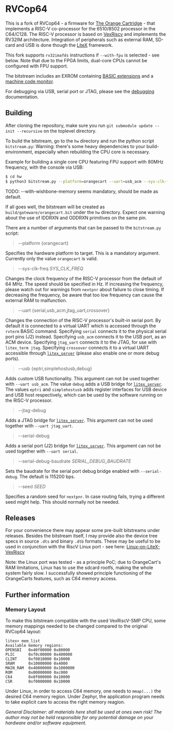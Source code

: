 RVCop64
=======

This is a fork of RVCop64 - a firmware for [The Orange Cartridge][1] - 
that implements a
RISC-V co-processor for the 6510/8502 processor in the C64/C128.  The
RISC-V processor is based on [VexRiscv][2] and implements the RV32IM
architecture. Integration of peripherals such as external RAM, SD-card
and USB is done though the [LiteX][3] framework.

This fork supports `rv32imafds` instructions if `--with-fpu` is selected - see below.
Note that due to the FPGA limits, dual-core CPUs cannot be configured with FPU support.

The bitstream includes an EXROM containing [BASIC extensions](doc/basic.md)
and a [machine code monitor](doc/rvmon.md).

For debugging via USB, serial port or JTAG, please see the
[debugging](doc/debugging.md) documentation.


Building
--------

After cloning the repository, make sure you run `git submodule update --init --recursive` on the toplevel directory.

To build the bitstream, go to the `hw` directory and run the python script
`bitstream.py`:
Warning: there's some heavy dependencies to your build-environment, especially when rebuilding the CPU core is necessary.

Example for building a single core CPU featuring FPU support with 80MHz frequency, with the console via USB:
```sh
$ cd hw
$ python3 bitstream.py --platform=orangecart --uart=usb_acm --sys-clk-freq=80e6 --cpu-count=1 --with-fpu --with-wishbone-memory
```
TODO: --with-wishbone-memory seems mandatory, should be made as default.

If all goes well, the bitstream will be created as
`build/gateware/orangecart.bit` under the `hw` directory.
Expect one warning about the use of IDDRXN and ODDRXN primitives on the
same pin.

There are a number of arguments that can be passed to the `bitstream.py`
script:

> --platform {orangecart}

Specifies the hardware platform to target.  This is a mandatory argument.
Currently only the value `orangecart` is valid.

> --sys-clk-freq _SYS_CLK_FREQ_

Changes the clock frequency of the RISC-V processor from the default of
64 MHz.  The speed should be specified in Hz.  If increasing the frequency,
please watch out for warnings from `nextpnr` about failure to close timing.
If decreasing the frequency, be aware that too low frequency can cause
the external RAM to malfunction.

> --uart {serial,usb_acm,jtag_uart,crossover}

Changes the connection of the RISC-V processor's built-in serial port.
By default it is connected to a virtual UART which is accessed through
the `rvterm` BASIC command.  Specifying `serial` connects it to the
physical serial port pins (J2) instead.  Specifying `usb_acm` connects
it to the USB port, as an ACM device.  Specifying `jtag_uart` connects
it to the JTAG, for use with `litex_term jtag`.  Specifying `crossover`
connects it to a virtual UART accessible through [`litex_server`][4]
(please also enable one or more debug ports).

> --usb {eptri,simplehostusb,debug}

Adds custom USB functionality.  This argument can not be used together
with `--uart usb_acm`.  The value `debug` adds a USB bridge for
[`litex_server`][4].  The values `eptri` and `simplehostusb` adds register
interfaces for USB device and USB host respectively, which can be used by
the software running on the RISC-V processor.

> --jtag-debug

Adds a JTAG bridge for [`litex_server`][4].  This argument can not be used
together with `--uart jtag_uart`.

> --serial-debug

Adds a serial port (J2) bridge for [`litex_server`][4].  This argument
can not be used together with `--uart serial`.

> --serial-debug-baudrate _SERIAL_DEBUG_BAUDRATE_

Sets the baudrate for the serial port debug bridge enabled with
`--serial-debug`.  The default is 115200 bps.

> --seed _SEED_

Specifies a random seed for `nextpnr`.  In case routing fails, trying a
different seed might help.  This should normally not be needed.

Releases
--------

For your convenience there may appear some pre-built bitstreams under releases. Besides the bitstream itself, I may provide also the device tree specs in source `.dts` and binary `.dtb` formats. These may be useful to be used in conjunction with the RiscV Linux port - see here: [Linux-on-LiteX-VexRiscv][5]

Note: the Linux port was tested - as a principle PoC; due to OrangeCart's RAM limitations, Linux has to use the sdcard rootfs, making the whole system fairly slow. I successfully showed principle functioning of the OrangeCarts features, such as C64 memory access.

Further information
-------------------

### Memory Layout
To make this bitstream compatible with the used VexRiscV-SMP CPU, some memory mappings needed to be changed compared to the original RVCop64 layout:
```
litex> mem_list
Available memory regions:
OPENSBI   0x40f00000 0x80000 
PLIC      0xf0c00000 0x400000 
CLINT     0xf0010000 0x10000 
SRAM      0x10000000 0x4000 
MAIN_RAM  0x40000000 0x1000000 
ROM       0x00000000 0xc000 
C64       0x0f000000 0x10000 
CSR       0xf0000000 0x10000 
```
Under Linux, in order to access C64 memory, one needs to `mmap(...)` the desired C64 memory region.
Under Zephyr, the application program needs to take explicit care to access the right memory reagion. 

*General Disclaimer: all materials here shall be used at ones own risk! The author may not be held responsible for any potential damage on your hardware and/or software equipment.*

[1]: https://github.com/zeldin/OrangeCart.git
[2]: https://github.com/SpinalHDL/VexRiscv
[3]: https://github.com/enjoy-digital/litex
[4]: https://github.com/enjoy-digital/litex/wiki/Use-Host-Bridge-to-control-debug-a-SoC
[5]: https://github.com/litex-hub/linux-on-litex-vexriscv


